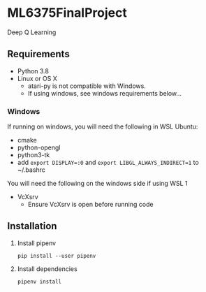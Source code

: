 # ML6375FinalProject
Deep Q Learning

## Requirements
* Python 3.8
* Linux or OS X
  * atari-py is not compatible with Windows.
  * If using windows, see windows requirements below...
  
### Windows
If running on windows, you will need the following in WSL Ubuntu:
* cmake
* python-opengl
* python3-tk
* add ```export DISPLAY=:0``` and ```export LIBGL_ALWAYS_INDIRECT=1``` to ~/.bashrc

You will need the following on the windows side if using WSL 1
* VcXsrv
  * Ensure VcXsrv is open before running code


## Installation

1. Install pipenv
    ```shell script
    pip install --user pipenv
    ```
1. Install dependencies
    ```shell script
    pipenv install
    ```
